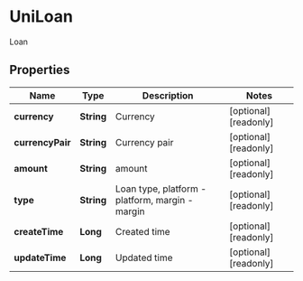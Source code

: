 
# UniLoan

Loan

## Properties

Name | Type | Description | Notes
------------ | ------------- | ------------- | -------------
**currency** | **String** | Currency |  [optional] [readonly]
**currencyPair** | **String** | Currency pair |  [optional] [readonly]
**amount** | **String** | amount |  [optional] [readonly]
**type** | **String** | Loan type, platform - platform, margin - margin |  [optional] [readonly]
**createTime** | **Long** | Created time |  [optional] [readonly]
**updateTime** | **Long** | Updated time |  [optional] [readonly]

